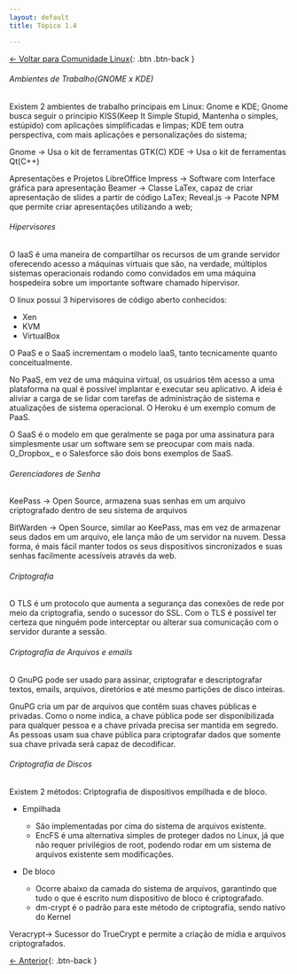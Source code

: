 ```yaml
---
layout: default
title: Tópico 1.4

---
```


[← Voltar para Comunidade Linux](/linux-essentials/01-book-lpi/Topico-01-Comunidade-Linux/){: .btn .btn-back }

######  Ambientes de Trabalho(GNOME x KDE)
Existem 2 ambientes de trabalho principais em Linux: Gnome e KDE;
Gnome busca seguir o principio KISS(Keep It Simple Stupid, Mantenha o simples, estúpido) com aplicações simplificadas e limpas;
KDE tem outra perspectiva, com mais aplicações e personalizações do sistema;

Gnome -> Usa o kit de ferramentas GTK(C)
KDE   -> Usa o kit de ferramentas Qt(C++)


Apresentações e Projetos
LibreOffice Impress -> Software com Interface gráfica para apresentação
Beamer -> Classe LaTex, capaz de criar apresentação de slides a partir de código LaTex;
Reveal.js -> Pacote NPM que permite criar apresentações utilizando a web;

###### Hipervisores
O IaaS é uma maneira de compartilhar os recursos de um grande servidor oferecendo acesso a máquinas virtuais que são, na verdade, múltiplos sistemas operacionais rodando como convidados em uma máquina hospedeira sobre um importante software chamado hipervisor.

O linux possui 3 hipervisores de código aberto conhecidos: 
* Xen
* KVM
* VirtualBox

O PaaS e o SaaS incrementam o modelo IaaS, tanto tecnicamente quanto conceitualmente.

No PaaS, em vez de uma máquina virtual, os usuários têm acesso a uma plataforma na qual é possível implantar e executar seu aplicativo. A ideia é aliviar a carga de se lidar com tarefas de administração de sistema e atualizações de sistema operacional. O Heroku é um exemplo comum de PaaS.

O SaaS é o modelo em que geralmente se paga por uma assinatura para simplesmente usar um software sem se preocupar com mais nada. O_Dropbox_ e o Salesforce são dois bons exemplos de SaaS. 

###### Gerenciadores de Senha
KeePass -> Open Source, armazena suas senhas em um arquivo criptografado dentro de seu sistema de arquivos

BitWarden -> Open Source, similar ao KeePass, mas em vez de armazenar seus dados em um arquivo, ele lança mão de um servidor na nuvem. Dessa forma, é mais fácil manter todos os seus dispositivos sincronizados e suas senhas facilmente acessíveis através da web.


###### Criptografia

O TLS é um protocolo que aumenta a segurança das conexões de rede por meio da criptografia, sendo o sucessor do SSL. Com o TLS é possível ter certeza que ninguém pode interceptar ou alterar sua comunicação com o servidor durante a sessão.

###### Criptografia de Arquivos e emails
O GnuPG pode ser usado para assinar, criptografar e  descriptografar textos, emails, arquivos, diretórios e até mesmo partições de disco inteiras.

GnuPG cria um par de arquivos que contêm suas chaves públicas e privadas. Como o nome indica, a chave pública pode ser disponibilizada para qualquer pessoa e a chave privada precisa ser mantida em segredo. As pessoas usam sua chave pública para criptografar dados que somente sua chave privada será capaz de decodificar.

###### Criptografia de Discos
Existem 2 métodos: Criptografia de dispositivos empilhada e de bloco.
- Empilhada
  - São implementadas por cima do sistema de arquivos existente.
  - EncFS é uma alternativa simples de proteger dados no Linux, já que não requer privilégios de root, podendo rodar em um sistema de arquivos existente sem modificações.

- De bloco
  - Ocorre abaixo da camada do sistema de arquivos, garantindo que tudo o que é escrito num dispositivo de bloco é criptografado.
  - dm-crypt é o padrão para este método de criptografia, sendo nativo do Kernel

Veracrypt-> Sucessor do TrueCrypt e permite a criação de mídia e arquivos criptografados.

[← Anterior](/linux-essentials/01-book-lpi/Topico-01-Comunidade-Linux/1.3-EntendendoSoftwareOpenSourceAndSuasLicencas){: .btn-back }